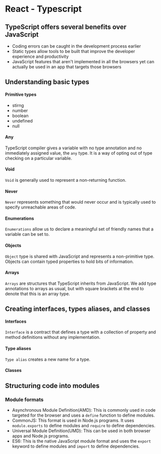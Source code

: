 # React - Typescript

## TypeScript offers several benefits over JavaScript
- Coding errors can be caught in the development process earlier
- Static types allow tools to be built that improve the developer experience and productivity
- JavaScript features that aren't implemented in all the browsers yet can actually be used in an app that targets those browsers

## Understanding basic types
#### Primitive types
- stirng
- number
- boolean
- undefined
- null
#### Any
TypeScript compiler gives a variable with no type annotation and no immediately assigned value, the `any` type. It is a way of opting out of type checking on a particular variable.
#### Void
`Void` is generally used to represent a non-returning function.
#### Never
`Never` represents something that would never occur and is typically used to specify unreachable areas of code.
#### Enumerations
`Enumerations` allow us to declare a meaningful set of friendly names that a variable can be set to.
#### Objects
`Object` type is shared with JavaScript and represents a non-primitive type. Objects can contain typed properties to hold bits of information.
#### Arrays
`Arrays` are structures that TypeScript inherits from JavaScript. We add type annotations to arrays as usual, but with square brackets at the end to denote that this is an array type.

## Creating interfaces, types aliases, and classes
#### Interfaces
`Interface` is a contract that defines a type with a collection of property and method definitions without any implementation.
#### Type aliases
`Type alias` creates a new name for a type.
#### Classes

## Structuring code into modules
### Module formats
- Asynchronous Module Definition(AMD): This is commonly used in code targeted for the browser and uses a `define` function to define modules.
- CommonJS: This format is used in Node.js programs. It uses `module.exports` to define modules and `require` to define dependencies.
- Universal Module Definition(UMD): This can be used in both browser apps and Node.js programs.
- ES6: This is the native JavaScript module format and uses the `export` keyword to define modules and `import` to define dependencies.
